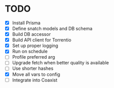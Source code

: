 # TODO

- [x] Install Prisma
- [x] Define snatch models and DB schema
- [x] Build DB accessor
- [x] Build API client for Torrentio
- [x] Set up proper logging
- [x] Run on schedule
- [ ] Profile preferred arg
- [ ] Upgrade fetch when better quality is available
- [ ] Use shorter hashes
- [x] Move all vars to config
- [ ] Integrate into Coaxist
